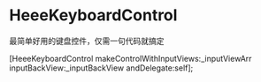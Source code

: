 # HeeeKeyboardControl
最简单好用的键盘控件，仅需一句代码就搞定

[HeeeKeyboardControl makeControlWithInputViews:_inputViewArr inputBackView:_inputBackView andDelegate:self];
